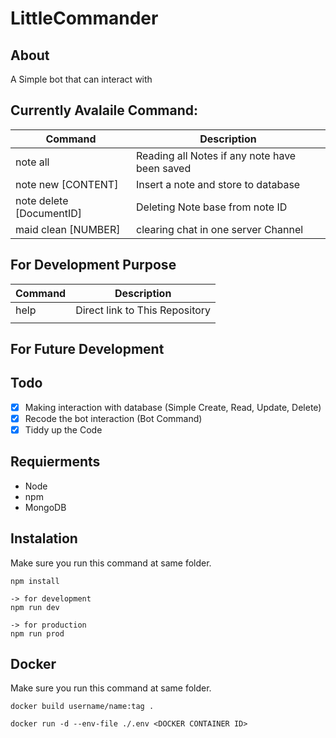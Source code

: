 # LittleCommander

## About

A Simple bot that can interact with

## Currently Avalaile Command:

| Command                  | Description                                   |
| ------------------------ | --------------------------------------------- |
| note all                 | Reading all Notes if any note have been saved |
| note new [CONTENT]       | Insert a note and store to database           |
| note delete [DocumentID] | Deleting Note base from note ID               |
| maid clean [NUMBER]      | clearing chat in one server Channel           |

## For Development Purpose

| Command | Description                    |
| ------- | ------------------------------ |
| help    | Direct link to This Repository |
|         |                                |

## For Future Development

## Todo

- [x] Making interaction with database (Simple Create, Read, Update, Delete)
- [x] Recode the bot interaction (Bot Command)
- [x] Tiddy up the Code

## Requierments

- Node
- npm
- MongoDB

## Instalation

Make sure you run this command at same folder.

```
npm install

-> for development
npm run dev

-> for production
npm run prod
```

## Docker

Make sure you run this command at same folder.

```
docker build username/name:tag .

docker run -d --env-file ./.env <DOCKER CONTAINER ID>
```
